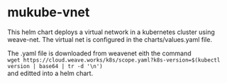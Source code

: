 # mukube-vnet
This helm chart deploys a virtual network in a kubernetes cluster using weave-net. The virtual net is configured in the charts/values.yaml file.

The .yaml file is downloaded from weavenet eith the command  
```wget https://cloud.weave.works/k8s/scope.yaml?k8s-version=$(kubectl version | base64 | tr -d '\n')```    
and editted into a helm chart.
